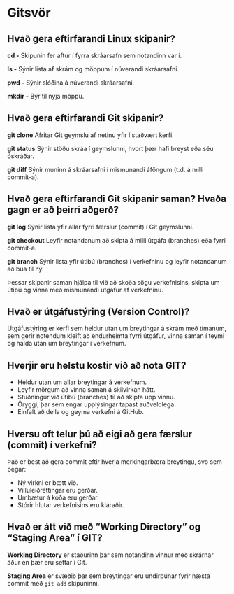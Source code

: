 # Gitsvör

## Hvað gera eftirfarandi Linux skipanir?

**cd -** Skipunin fer aftur í fyrra skráarsafn sem notandinn var í.

**ls -** Sýnir lista af skrám og möppum í núverandi skráarsafni.

**pwd -** Sýnir slóðina á núverandi skráarsafni.

**mkdir -** Býr til nýja möppu.


## Hvað gera eftirfarandi Git skipanir?

**git clone** Afritar Git geymslu af netinu yfir í staðvært kerfi.

**git status** Sýnir stöðu skráa í geymslunni, hvort þær hafi breyst eða séu óskráðar.

**git diff** Sýnir muninn á skráarsafni í mismunandi áföngum (t.d. á milli commit-a).


## Hvað gera eftirfarandi Git skipanir saman? Hvaða gagn er að þeirri aðgerð?

**git log** Sýnir lista yfir allar fyrri færslur (commit) í Git geymslunni.

**git checkout** Leyfir notandanum að skipta á milli útgáfa (branches) eða fyrri commit-a.

**git branch** Sýnir lista yfir útibú (branches) í verkefninu og leyfir notandanum að búa til ný.

Þessar skipanir saman hjálpa til við að skoða sögu verkefnisins, skipta um útibú og vinna með mismunandi útgáfur af verkefninu.


## Hvað er útgáfustýring (Version Control)?

Útgáfustýring er kerfi sem heldur utan um breytingar á skrám með tímanum, sem gerir notendum kleift að endurheimta fyrri útgáfur, vinna saman í teymi og halda utan um breytingar í verkefnum.


## Hverjir eru helstu kostir við að nota GIT?

- Heldur utan um allar breytingar á verkefnum.
- Leyfir mörgum að vinna saman á skilvirkan hátt.
- Stuðningur við útibú (branches) til að skipta upp vinnu.
- Öryggi, þar sem engar upplýsingar tapast auðveldlega.
- Einfalt að deila og geyma verkefni á GitHub.


## Hversu oft telur þú að eigi að gera færslur (commit) í verkefni?

Það er best að gera commit eftir hverja merkingarbæra breytingu, svo sem þegar:
- Ný virkni er bætt við.
- Villuleiðréttingar eru gerðar.
- Umbætur á kóða eru gerðar.
- Stórir hlutar verkefnisins eru kláraðir.


## Hvað er átt við með “Working Directory” og “Staging Area” í GIT?

**Working Directory** er staðurinn þar sem notandinn vinnur með skrárnar áður en þær eru settar í Git.

**Staging Area** er svæðið þar sem breytingar eru undirbúnar fyrir næsta commit með `git add` skipuninni.
